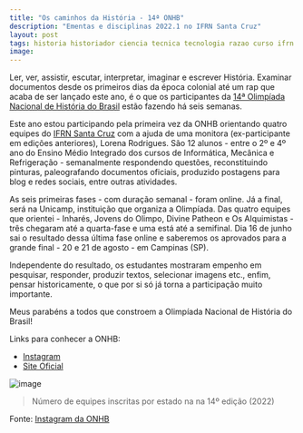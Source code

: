 ```yaml
---
title: "Os caminhos da História - 14ª ONHB"
description: "Ementas e disciplinas 2022.1 no IFRN Santa Cruz"
layout: post
tags: historia historiador ciencia tecnica tecnologia razao curso ifrn history fic detetive metodo cientifico ideia educacao ensino olimpiada nacional campinas unicamp
image:  
---
```


Ler, ver, assistir, escutar, interpretar, imaginar e escrever História. Examinar documentos desde os primeiros dias da época colonial até um rap que acaba de ser lançado este ano, é o que os participantes da [14ª Olimpíada Nacional de História do Brasil](https://www.olimpiadadehistoria.com.br/) estão fazendo há seis semanas. 

Este ano estou participando pela primeira vez da ONHB orientando quatro equipes do [IFRN Santa Cruz](https://portal.ifrn.edu.br/campus/santacruz) com a ajuda de uma monitora (ex-participante em edições anteriores), Lorena Rodrigues. São 12 alunos - entre o 2º e 4º ano do Ensino Médio Integrado dos cursos de Informática, Mecânica e Refrigeração - semanalmente respondendo questões, reconstituindo pinturas, paleografando documentos oficiais, produzido postagens para blog e redes sociais, entre outras atividades.   

As seis primeiras fases - com duração semanal - foram online. Já a final, será na Unicamp, instituição que organiza a Olimpíada. Das quatro equipes que orientei - Inharés, Jovens do Olimpo, Divine Patheon e Os Alquimistas - três chegaram até a quarta-fase e uma está até a semifinal. Dia 16 de junho sai o resultado dessa última fase online e saberemos os aprovados para a grande final - 20 e 21 de agosto - em Campinas (SP).

Independente do resultado, os estudantes mostraram empenho em pesquisar, responder, produzir textos, selecionar imagens etc., enfim, pensar historicamente, o que por si só já torna a participação muito importante. 

Meus parabéns a todos que constroem a Olimpíada Nacional de História do Brasil! 

Links para conhecer a ONHB:

- [Instagram](https://www.instagram.com/olimpiada.historia/)
- [Site Oficial](https://www.olimpiadadehistoria.com.br/)

![image](https://user-images.githubusercontent.com/64807181/165304034-52a5bcac-6368-432b-b6f3-fbf74282fbb8.png)
> Número de equipes inscritas por estado na na 14º edição (2022)

Fonte: [Instagram da ONHB](https://www.instagram.com/p/CdDYxKhsyaB/)
